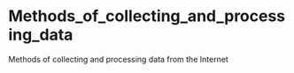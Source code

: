 # Methods_of_collecting_and_processing_data
Methods of collecting and processing data from the Internet
